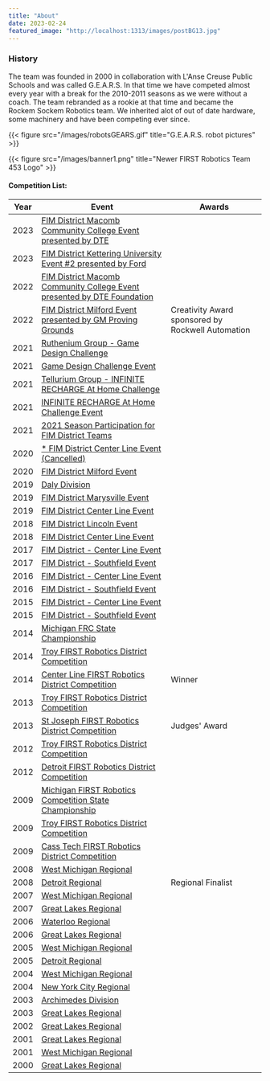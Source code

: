 ```yaml
---
title: "About"
date: 2023-02-24
featured_image: "http://localhost:1313/images/postBG13.jpg"
---
```


### History

The team was founded in 2000 in collaboration with L'Anse Creuse Public Schools and was called G.E.A.R.S. In that time we have competed almost every year with a break for the 2010-2011 seasons as we were without a coach. The team rebranded as a rookie at that time and became the Rockem Sockem Robotics team. We inherited alot of out of date hardware, some machinery and have been competing ever since.

{{< figure src="/images/robotsGEARS.gif" title="G.E.A.R.S. robot pictures" >}}

{{< figure src="/images/banner1.png" title="Newer FIRST Robotics Team 453 Logo" >}}

#### Competition List:

| Year | Event | Awards |
| ---- | ----- | ------ |
| 2023 | [	FIM District Macomb Community College Event presented by DTE](https://www.thebluealliance.com/event/2023mimcc)|                                                   |
| 2023 | [FIM District Kettering University Event #2 presented by Ford](https://www.thebluealliance.com/event/2023mike2)|                                                   |
| 2022 | [FIM District Macomb Community College Event presented by DTE Foundation](https://www.thebluealliance.com/event/2022mimcc) |                                                   |
| 2022 | [FIM District Milford Event presented by GM Proving Grounds](https://www.thebluealliance.com/event/2022mimil)              | Creativity Award sponsored by Rockwell Automation |
| 2021 | [Ruthenium Group - Game Design Challenge](https://www.thebluealliance.com/event/2021gamru)                                 |                                                   |
| 2021 | [Game Design Challenge Event](https://www.thebluealliance.com/event/2021gamce)                                             |                                                   |
| 2021 | [Tellurium Group - INFINITE RECHARGE At Home Challenge](https://www.thebluealliance.com/event/2021irhte)                  |                                                   |
| 2021 | [INFINITE RECHARGE At Home Challenge Event](https://www.thebluealliance.com/event/2021irhce)                               |                                                   |
| 2021 | [2021 Season Participation for FIM District Teams](https://www.thebluealliance.com/event/202121fim)                        |                                                   |
| 2020 | [* FIM District Center Line Event (Cancelled)](https://www.thebluealliance.com/event/2020micen)                          |                                                   |
| 2020 | [FIM District Milford Event](https://www.thebluealliance.com/event/2020mimil)                                              |                                                   |
| 2019 | [Daly Division](https://www.thebluealliance.com/event/2019dal)                                                           |                                                   |
| 2019 | [FIM District Marysville Event](https://www.thebluealliance.com/event/2019mimar)                                           |                                                   |
| 2019 | [FIM District Center Line Event](https://www.thebluealliance.com/event/2019micen)                                          |                                                   |
| 2018 | [FIM District Lincoln Event](https://www.thebluealliance.com/event/2018milin)                                              |                                                   |
| 2018 | [FIM District Center Line Event](https://www.thebluealliance.com/event/2018micen)                                          |                                                   |
| 2017 | [FIM District - Center Line Event](https://www.thebluealliance.com/event/2017micen)                                        |                                                   |
| 2017 | [FIM District - Southfield Event](https://www.thebluealliance.com/event/2017misou)                                         |                                                   |
| 2016 | [FIM District - Center Line Event](https://www.thebluealliance.com/event/2016micen)                                        |                                                   |
| 2016 | [FIM District - Southfield Event](https://www.thebluealliance.com/event/2016misou)                                         |                                                   |
| 2015 | [FIM District - Center Line Event](https://www.thebluealliance.com/event/2015micen)                                        |                                                   |
| 2015 | [FIM District - Southfield Event](https://www.thebluealliance.com/event/2015misou)                                         |                                                   |
| 2014 | [Michigan FRC State Championship](https://www.thebluealliance.com/event/2014micmp)                                         |                                                   |
| 2014 | [Troy FIRST Robotics District Competition](https://www.thebluealliance.com/event/2014mitry)                                |                                                   |
| 2014 | [Center Line FIRST Robotics District Competition](https://www.thebluealliance.com/event/2014micen)                         | Winner                                            |
| 2013 | [Troy FIRST Robotics District Competition](https://www.thebluealliance.com/event/2013mitry)                                |                                                   |
| 2013 | [St Joseph FIRST Robotics District Competition](https://www.thebluealliance.com/event/2013misjo)                           | Judges' Award                                     |
| 2012 | [Troy FIRST Robotics District Competition](https://www.thebluealliance.com/event/2012oc)                                |                                                   |
| 2012 | [Detroit FIRST Robotics District Competition](https://www.thebluealliance.com/event/2012dt)                            |                                                   |
| 2009 | [Michigan FIRST Robotics Competition State Championship](https://www.thebluealliance.com/event/2009gl)                  |                                                   |
| 2009 | [Troy FIRST Robotics District Competition](https://www.thebluealliance.com/event/2009oc)                                |                                                   |
| 2009 | [Cass Tech FIRST Robotics District Competition](https://www.thebluealliance.com/event/2009dt1)                           |                                                   |
| 2008 | [West Michigan Regional](https://www.thebluealliance.com/event/2008mi)                                                  |                                                   |
| 2008 | [Detroit Regional](https://www.thebluealliance.com/event/2008dt)                                                        | Regional Finalist                                 |
| 2007 | [West Michigan Regional](https://www.thebluealliance.com/event/2007mi)                                                  |                                                   |
| 2007 | [Great Lakes Regional](https://www.thebluealliance.com/event/2007gl)                                                    |                                                   |
| 2006 | [Waterloo Regional](https://www.thebluealliance.com/event/2006wat)                                                       |                                                   |
| 2006 | [Great Lakes Regional](https://www.thebluealliance.com/event/2006gl)                                                    |                                                   |
| 2005 | [West Michigan Regional](https://www.thebluealliance.com/event/2005mi)                                                  |                                                   |
| 2005 | [Detroit Regional](https://www.thebluealliance.com/event/2005dt)                                                        |                                                   |
| 2004 | [West Michigan Regional](https://www.thebluealliance.com/event/2004mi)                                                  |                                                   |
| 2004 | [New York City Regional](https://www.thebluealliance.com/event/2004ny)                                                  |                                                   |
| 2003 | [Archimedes Division](https://www.thebluealliance.com/event/2003arc)                                                     |                                                   |
| 2003 | [Great Lakes Regional](https://www.thebluealliance.com/event/2003gl)                                                    |                                                   |
| 2002 | [Great Lakes Regional](https://www.thebluealliance.com/event/2002gl)                                                    |                                                   |
| 2001 | [Great Lakes Regional](https://www.thebluealliance.com/event/2001mi1)                                                    |                                                   |
| 2001 | [West Michigan Regional](https://www.thebluealliance.com/event/2001mi2)                                                  |                                                   |
| 2000 | [Great Lakes Regional](https://www.thebluealliance.com/event/2000mi)                                                    |                                                   |